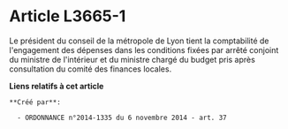# Article L3665-1

Le président du conseil de la métropole de Lyon tient la comptabilité de l'engagement des dépenses dans les conditions fixées
par arrêté conjoint du ministre de l'intérieur et du ministre chargé du budget pris après consultation du comité des finances
locales.

**Liens relatifs à cet article**

	**Créé par**:

	  - ORDONNANCE n°2014-1335 du 6 novembre 2014 - art. 37
